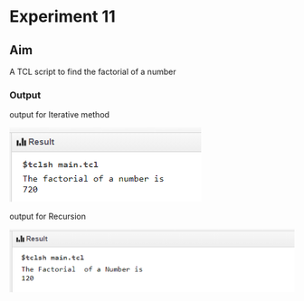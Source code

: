 # Experiment 11
## Aim
A TCL script to find the factorial of a number

### Output

output for Iterative method

![output](exp11_output1.png)


output for Recursion

![output](exp11_output2.png)
